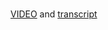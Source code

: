 #

[VIDEO](./resources/1_video-managing-your-presence-as-a-data-analyst.mp4) and [transcript](./resources/1_video-managing-your-presence-as-a-data-analyst.txt)

